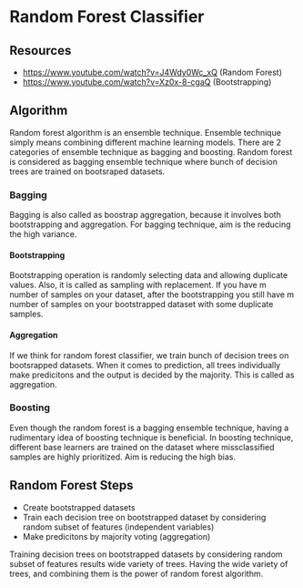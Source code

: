 # Random Forest Classifier
## Resources
* https://www.youtube.com/watch?v=J4Wdy0Wc_xQ (Random Forest)
* https://www.youtube.com/watch?v=Xz0x-8-cgaQ (Bootstrapping)
## Algorithm
Random forest algorithm is an ensemble technique. Ensemble technique simply means combining different machine learning models. There are 2 categories of ensemble technique as bagging and boosting. Random forest is considered as bagging ensemble technique where bunch of decision trees are trained on bootsraped datasets.
### Bagging
Bagging is also called as boostrap aggregation, because it involves both bootstrapping and aggregation. For bagging technique, aim is the reducing the high variance.
#### Bootstrapping
Bootstrapping operation is randomly selecting data and allowing duplicate values. Also, it is called as sampling with replacement. If you have m number of samples on your
dataset, after the bootstrapping you still have m number of samples on your bootstrapped dataset with some duplicate samples.
#### Aggregation
If we think for random forest classifier, we train bunch of decision trees on bootsrapped datasets. When it comes to prediction, all trees individually make predicitons
and the output is decided by the majority. This is called as aggregation.
### Boosting
Even though the random forest is a bagging ensemble technique, having a rudimentary idea of boosting technique is beneficial. In boosting technique, different base 
learners are trained on the dataset where missclassified samples are highly prioritized. Aim is reducing the high bias.
## Random Forest Steps
* Create bootstrapped datasets
* Train each decision tree on bootstrapped dataset by considering random subset of features (independent variables)
* Make predicitons by majority voting (aggregation)

Training decision trees on bootstrapped datasets by considering random subset of features results wide variety of trees. Having the wide variety of trees, and combining
them is the power of random forest algorithm.
